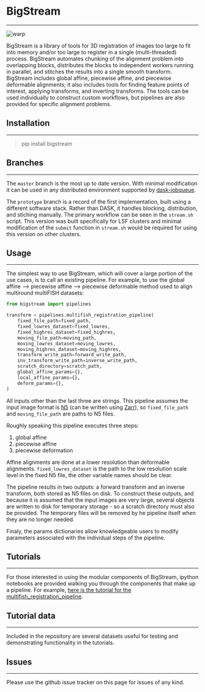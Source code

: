 # BigStream
---

![warp](warp_interpolation.png)

BigStream is a library of tools for 3D registration of images too large to fit into memory and/or too large to register in a single (multi-threaded) process. BigStream automates chunking of the alignment problem into overlapping blocks, distributes the blocks to independent workers running in parallel, and stitches the results into a single smooth transform. BigStream includes global affine, piecewise affine, and piecewise deformable alignments; it also includes tools for finding feature points of interest, applying transforms, and inverting transforms. The tools can be used individually to construct custom workflows, but pipelines are also provided for specific alignment problems.

## Installation
---
> pip install bigstream

## Branches 
---
The `master` branch is the most up to date version. With minimal modification it can be used in any distributed environment supported by [dask-jobqueue](https://jobqueue.dask.org/en/latest/ "dask-jobqueue").

The `prototype` branch is a record of the first implementation, built using a different software stack. Rather than DASK, it handles blocking, distribution, and stiching manually. The primary workflow can be seen in the `stream.sh` script. This version was built specifically for LSF clusters and minimal modification of the `submit` function in `stream.sh` would be required for using this version on other clusters. 

## Usage
---

The simplest way to use BigStream, which will cover a large portion of the use cases, is to call an existing pipeline. For example, to use the global affine --> piecewise affine --> piecewise deformable method used to align multiround multiFISH datasets:

```python
from bigstream import pipelines

transform = pipelines.multifish_registration_pipeline(
    fixed_file_path=fixed_path,
    fixed_lowres_dataset=fixed_lowres,
    fixed_highres_dataset=fixed_highres,
    moving_file_path=moving_path,
    moving_lowres_dataset=moving_lowres,
    moving_highres_dataset=moving_highres,
    transform_write_path=forward_write_path,
    inv_transform_write_path=inverse_write_path,
    scratch_directory=scratch_path,
    global_affine_params={},
    local_affine_params={},
    deform_params={},
)
```

All inputs other than the last three are strings. This pipeline assumes the input image format is [N5](https://zarr.readthedocs.io/en/stable/api/n5.html "N5 documentation") (can be written using [Zarr](https://zarr.readthedocs.io/en/stable/index.html "Zarr documentation")), so `fixed_file_path` and `moving_file_path` are paths to N5 files.

Roughly speaking this pipeline executes three steps:
1. global affine
1. piecewise affine
1. piecewise deformation

Affine alignments are done at a lower resolution than deformable alignments. `fixed_lowres_dataset` is the path to the low resolution scale level in the fixed N5 file, the other variable names should be clear.

The pipeline results in two outputs: a forward transform and an inverse transform, both stored as N5 files on disk. To construct these outputs, and because it is assumed that the input images are very large, several objects are written to disk for temporary storage - so a scratch directory must also be provided. The temporary files will be removed by he pipeline itself when they are no longer needed.

Finaly, the params dictionaries allow knowledgeable users to modify parameters associated with the individual steps of the pipeline.

## Tutorials
---

For those interested in using the modular components of BigStream, ipython notebooks are provided walking you through the components that make up a pipeline. For example, [here is the tutorial for the multifish_registration_pipeline](https://github.com/GFleishman/bigstream/blob/master/notebooks/bigstream_intro_tutorial.ipynb "multifish registration tutorial").

## Tutorial data
---

Included in the repository are several datasets useful for testing and demonstrating functionality in the tutorials. 

## Issues
---
Please use the github issue tracker on this page for issues of any kind.
